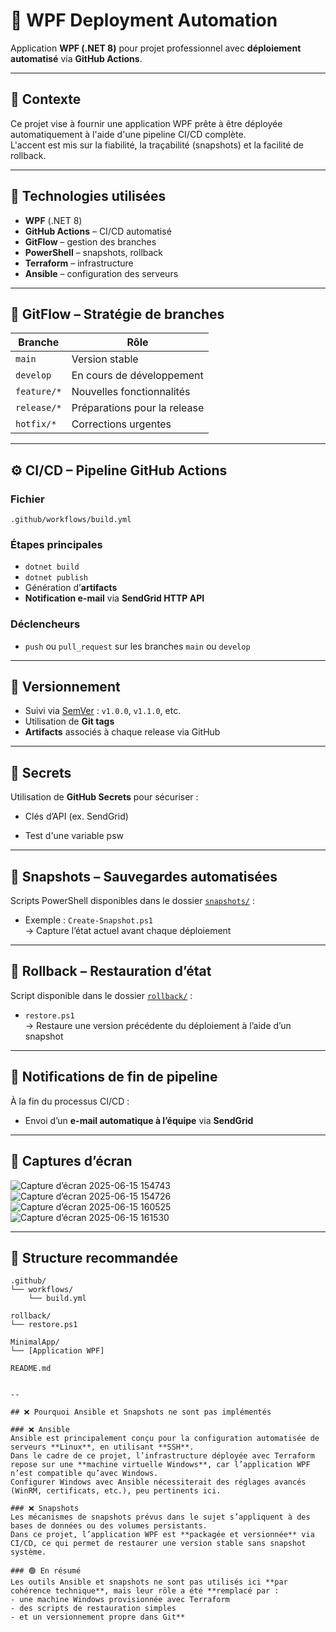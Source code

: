 # 🎯 WPF Deployment Automation

Application **WPF (.NET 8)** pour projet professionnel avec **déploiement automatisé** via **GitHub Actions**.

---

## 🔧 Contexte

Ce projet vise à fournir une application WPF prête à être déployée automatiquement à l'aide d'une pipeline CI/CD complète.  
L'accent est mis sur la fiabilité, la traçabilité (snapshots) et la facilité de rollback.

---

## 🧪 Technologies utilisées

- **WPF** (.NET 8)
- **GitHub Actions** – CI/CD automatisé
- **GitFlow** – gestion des branches
- **PowerShell** – snapshots, rollback
- **Terraform** – infrastructure
- **Ansible** – configuration des serveurs

---

## 🌱 GitFlow – Stratégie de branches

| Branche      | Rôle                         |
|--------------|------------------------------|
| `main`       | Version stable               |
| `develop`    | En cours de développement    |
| `feature/*`  | Nouvelles fonctionnalités    |
| `release/*`  | Préparations pour la release |
| `hotfix/*`   | Corrections urgentes         |

---

## ⚙️ CI/CD – Pipeline GitHub Actions

### Fichier
`.github/workflows/build.yml`

### Étapes principales

- `dotnet build`
- `dotnet publish`
- Génération d’**artifacts**
- **Notification e-mail** via **SendGrid HTTP API**

### Déclencheurs

- `push` ou `pull_request` sur les branches `main` ou `develop`

---

## 🍿 Versionnement

- Suivi via [SemVer](https://semver.org/lang/fr/) : `v1.0.0`, `v1.1.0`, etc.
- Utilisation de **Git tags**
- **Artifacts** associés à chaque release via GitHub

---

## 🔐 Secrets

Utilisation de **GitHub Secrets** pour sécuriser :

- Clés d’API (ex. SendGrid)

- Test d'une variable psw

---

## 💾 Snapshots – Sauvegardes automatisées

Scripts PowerShell disponibles dans le dossier [`snapshots/`](./snapshots/) :

- Exemple : `Create-Snapshot.ps1`  
  → Capture l’état actuel avant chaque déploiement

---

## 🔄 Rollback – Restauration d’état

Script disponible dans le dossier [`rollback/`](./rollback/) :

- `restore.ps1`  
  → Restaure une version précédente du déploiement à l’aide d’un snapshot

---

## 📢 Notifications de fin de pipeline

À la fin du processus CI/CD :

- Envoi d’un **e-mail automatique à l’équipe** via **SendGrid**

---

## 📸 Captures d’écran
![Capture d’écran 2025-06-15 154743](https://github.com/user-attachments/assets/c3aebee8-73cc-4af2-862d-89c62dc8987c)
![Capture d’écran 2025-06-15 154726](https://github.com/user-attachments/assets/3cdfa388-05d4-44e0-990b-382d4a11587c)
![Capture d’écran 2025-06-15 160525](https://github.com/user-attachments/assets/e89290fa-c94e-497b-9a9a-fff31b593923)
![Capture d’écran 2025-06-15 161530](https://github.com/user-attachments/assets/9782ab7e-6c01-4b24-8c38-78bbe1a83391)



---

## 📁 Structure recommandée

```plaintext
.github/
└── workflows/
    └── build.yml

rollback/
└── restore.ps1

MinimalApp/
└── [Application WPF]

README.md


--

## ❌ Pourquoi Ansible et Snapshots ne sont pas implémentés

### ❌ Ansible
Ansible est principalement conçu pour la configuration automatisée de serveurs **Linux**, en utilisant **SSH**.  
Dans le cadre de ce projet, l’infrastructure déployée avec Terraform repose sur une **machine virtuelle Windows**, car l’application WPF n’est compatible qu’avec Windows.  
Configurer Windows avec Ansible nécessiterait des réglages avancés (WinRM, certificats, etc.), peu pertinents ici.  

### ❌ Snapshots
Les mécanismes de snapshots prévus dans le sujet s’appliquent à des bases de données ou des volumes persistants.  
Dans ce projet, l’application WPF est **packagée et versionnée** via CI/CD, ce qui permet de restaurer une version stable sans snapshot système.  

### 🟢 En résumé
Les outils Ansible et snapshots ne sont pas utilisés ici **par cohérence technique**, mais leur rôle a été **remplacé par :
- une machine Windows provisionnée avec Terraform
- des scripts de restauration simples
- et un versionnement propre dans Git**

